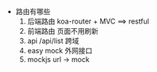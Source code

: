 - 路由有哪些
  1. 后端路由 
    koa-router + MVC  ==> restful
  2. 前端路由 
    页面不用刷新 
  3. api 
    /api/list 跨域
  4. easy mock
    外网接口
  5. mockjs
    url -> mock
